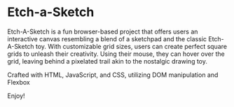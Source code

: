 # Etch-a-Sketch

Etch-A-Sketch is a fun browser-based project that offers users an interactive canvas resembling a blend of a sketchpad and the classic Etch-A-Sketch toy. With customizable grid sizes, users can create perfect square grids to unleash their creativity. Using their mouse, they can hover over the grid, leaving behind a pixelated trail akin to the nostalgic drawing toy. 

Crafted with HTML, JavaScript, and CSS, utilizing DOM manipulation and Flexbox

Enjoy!